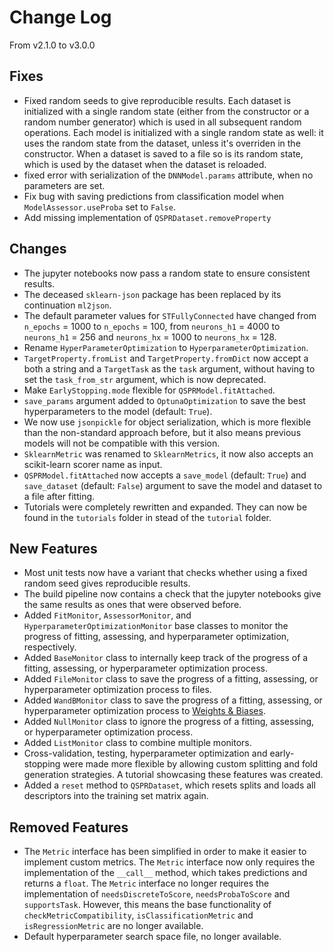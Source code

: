 # Change Log

From v2.1.0 to v3.0.0

## Fixes
- Fixed random seeds to give reproducible results. Each dataset is initialized with a single random state (either from the constructor or a random number generator) which is used in all subsequent random operations. Each model is initialized with a single random state as well: it uses the random state from the dataset, unless it's overriden in the constructor. When a dataset is saved to a file so is its random state, which is used by the dataset when the dataset is reloaded.
- fixed error with serialization of the `DNNModel.params` attribute, when no parameters are set.
- Fix bug with saving predictions from classification model when `ModelAssessor.useProba` set to `False`.
- Add missing implementation of `QSPRDataset.removeProperty`

## Changes
- The jupyter notebooks now pass a random state to ensure consistent results.
- The deceased `sklearn-json` package has been replaced by its continuation `ml2json`.
- The default parameter values for `STFullyConnected` have changed from `n_epochs` = 1000 to `n_epochs` = 100, from `neurons_h1` = 4000 to `neurons_h1` = 256 and `neurons_hx` = 1000 to `neurons_hx` = 128.
- Rename `HyperParameterOptimization` to `HyperparameterOptimization`.
- `TargetProperty.fromList` and `TargetProperty.fromDict` now accept a both a string and a `TargetTask` as the `task` argument,
without having to set the `task_from_str` argument, which is now deprecated.
- Make `EarlyStopping.mode` flexible for `QSPRModel.fitAttached`.
- `save_params` argument added to `OptunaOptimization` to save the best hyperparameters to the model (default: `True`).
- We now use `jsonpickle` for object serialization, which is more flexible than the non-standard approach before, but it also means previous models will not be compatible with this version.
- `SklearnMetric` was renamed to `SklearnMetrics`, it now also accepts an scikit-learn scorer name as input.
- `QSPRModel.fitAttached` now accepts a `save_model` (default: `True`) and `save_dataset` (default: `False`) argument to save the model and dataset to a file after fitting.
- Tutorials were completely rewritten and expanded. They can now be found in the `tutorials` folder in stead of the `tutorial` folder.


## New Features
- Most unit tests now have a variant that checks whether using a fixed random seed gives reproducible results.
- The build pipeline now contains a check that the jupyter notebooks give the same results as ones that were observed before.
- Added `FitMonitor`, `AssessorMonitor`, and `HyperparameterOptimizationMonitor` base classes to monitor the progress of fitting, assessing, and  hyperparameter optimization, respectively.
- Added `BaseMonitor` class to internally keep track of the progress of a fitting, assessing, or hyperparameter optimization process.
- Added `FileMonitor` class to save the progress of a fitting, assessing, or hyperparameter optimization process to files.
- Added `WandBMonitor` class to save the progress of a fitting, assessing, or hyperparameter optimization process to [Weights & Biases](https://wandb.ai/).
- Added `NullMonitor` class to ignore the progress of a fitting, assessing, or hyperparameter optimization process.
- Added `ListMonitor` class to combine multiple monitors.
- Cross-validation, testing, hyperparameter optimization and early-stopping were made more flexible by allowing custom splitting and fold generation strategies. A tutorial showcasing these features was created. 
- Added a `reset` method to `QSPRDataset`, which resets splits and loads all descriptors into the training set matrix again.

## Removed Features
- The `Metric` interface has been simplified in order to make it easier to implement custom metrics. The `Metric` interface now only requires the implementation of the `__call__` method, which takes predictions and returns a `float`. The `Metric` interface no longer requires the implementation of `needsDiscreteToScore`, `needsProbaToScore` and `supportsTask`. However, this means the base functionality of `checkMetricCompatibility`, `isClassificationMetric` and `isRegressionMetric` are no longer available.
- Default hyperparameter search space file, no longer available.
